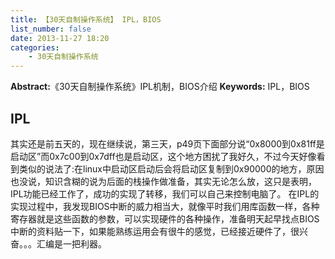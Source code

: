 ```yaml
---
title: 【30天自制操作系统】 IPL，BIOS
list_number: false
date: 2013-11-27 18:20
categories:
    - 30天自制操作系统
---
```

**Abstract:**《30天自制操作系统》IPL机制，BIOS介绍
**Keywords:** IPL，BIOS
<!--more-->
## IPL
其实还是前五天的，现在继续说，第三天，p49页下面部分说“0x8000到0x81ff是启动区”而0x7c00到0x7dff也是启动区，这个地方困扰了我好久，不过今天好像看到类似的说法了:在linux中启动区启动后会将启动区复制到0x90000的地方，原因也没说，知识含糊的说为后面的栈操作做准备，其实无论怎么放，这只是表明，IPL功能已经工作了，成功的实现了转移，我们可以自己来控制电脑了。
在IPL的实现过程中，我发现BIOS中断的威力相当大，就像平时我们用库函数一样，各种寄存器就是这些函数的参数，可以实现硬件的各种操作，准备明天起早找点BIOS中断的资料贴一下，如果能熟练运用会有很牛的感觉，已经接近硬件了，很兴奋。。。汇编是一把利器。
